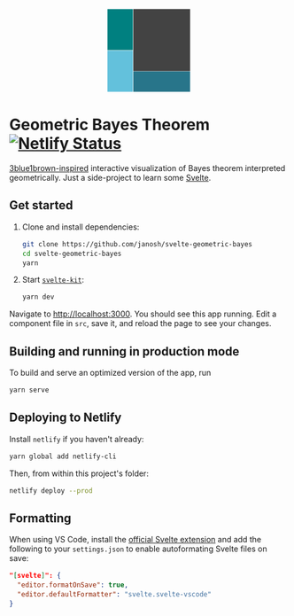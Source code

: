 <p align="center">
  <img src="static/favicon.svg" alt="Geometric Bayes Theorem" height=150>
</p>

# Geometric Bayes Theorem [![Netlify Status](https://api.netlify.com/api/v1/badges/f9f43f4a-6b26-4a6d-be3e-b2925f79b643/deploy-status)](https://app.netlify.com/sites/svelte-geometric-bayes/deploys)

[3blue1brown-inspired](https://youtu.be/HZGCoVF3YvM) interactive visualization of Bayes theorem interpreted geometrically. Just a side-project to learn some [Svelte](https://github.com/sveltejs/svelte).

## Get started

1. Clone and install dependencies:

   ```sh
   git clone https://github.com/janosh/svelte-geometric-bayes
   cd svelte-geometric-bayes
   yarn
   ```

2. Start [`svelte-kit`](https://kit.svelte.dev):

   ```sh
   yarn dev
   ```

Navigate to <http://localhost:3000>. You should see this app running. Edit a component file in `src`, save it, and reload the page to see your changes.

## Building and running in production mode

To build and serve an optimized version of the app, run

```sh
yarn serve
```

## Deploying to Netlify

Install `netlify` if you haven't already:

```sh
yarn global add netlify-cli
```

Then, from within this project's folder:

```sh
netlify deploy --prod
```

## Formatting

When using VS Code, install the [official Svelte extension](https://marketplace.visualstudio.com/items?itemName=svelte.svelte-vscode) and add the following to your `settings.json` to enable autoformating Svelte files on save:

```json
"[svelte]": {
  "editor.formatOnSave": true,
  "editor.defaultFormatter": "svelte.svelte-vscode"
}
```
